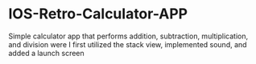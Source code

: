 # IOS-Retro-Calculator-APP
Simple calculator app that performs addition, subtraction, multiplication, and division were I first utilized the stack view, implemented sound, and added a launch screen 
